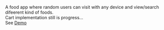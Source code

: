 A food app where random users can visit with any device and view/search difeerent kind of foods.<br>
Cart implementation still is progress...<br>
See <a href='em-foodstore.vercel.app'>Demo<a/>
